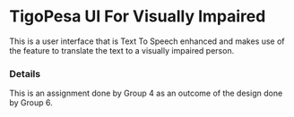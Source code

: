 # TigoPesa UI For Visually Impaired 

This is a user interface that is Text To Speech enhanced and makes use of the feature to translate the text to a visually impaired person.

### Details

This is an assignment done by Group 4 as an outcome of the design done by Group 6.
